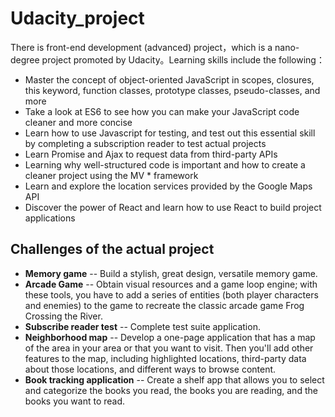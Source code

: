 Udacity_project
===
There is front-end development (advanced) project，which is a nano-degree project promoted by Udacity。Learning skills include the following：
- Master the concept of object-oriented JavaScript in scopes, closures, this keyword, function classes, prototype classes, pseudo-classes, and more
- Take a look at ES6 to see how you can make your JavaScript code cleaner and more concise
- Learn how to use Javascript for testing, and test out this essential skill by completing a subscription reader to test actual projects
- Learn Promise and Ajax to request data from third-party APIs
- Learning why well-structured code is important and how to create a cleaner project using the MV * framework
- Learn and explore the location services provided by the Google Maps API
- Discover the power of React and learn how to use React to build project applications

Challenges of the actual project
---
- **Memory game** -- Build a stylish, great design, versatile memory game.
- **Arcade Game** -- Obtain visual resources and a game loop engine; with these tools, you have to add a series of entities (both player characters and enemies) to the game to recreate the classic arcade game Frog Crossing the River.
- **Subscribe reader test** -- Complete test suite application.
- **Neighborhood map** -- Develop a one-page application that has a map of the area in your area or that you want to visit. Then you'll add other features to the map, including highlighted locations, third-party data about those locations, and different ways to browse content.
- **Book tracking application** -- Create a shelf app that allows you to select and categorize the books you read, the books you are reading, and the books you want to read.
